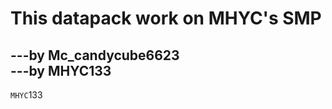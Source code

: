 This datapack work on MHYC's SMP<br>
=================================
---by Mc_candycube6623<br>
---by MHYC133<br>
---------------------------------
`MHYC`133<br>
<!--[测试](http://mhychat.eu.org "mhychat")<br>-->
<!--注释-->